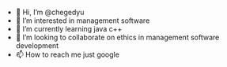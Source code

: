 - 👋 Hi, I’m @chegedyu
- 👀 I’m interested in management software
- 🌱 I’m currently learning java c++
- 💞️ I’m looking to collaborate on ethics in management software development
- 📫 How to reach me just google

<!---
chegedyu/chegedyu is a ✨ special ✨ repository because its `README.md` (this file) appears on your GitHub profile.
You can click the Preview link to take a look at your changes.
--->
